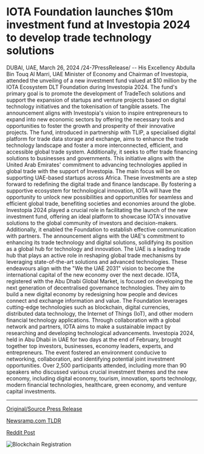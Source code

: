 # IOTA Foundation launches $10m investment fund at Investopia 2024 to develop trade technology solutions

DUBAI, UAE, March 26, 2024 /24-7PressRelease/ -- His Excellency Abdulla Bin Touq Al Marri, UAE Minister of Economy and Chairman of Investopia, attended the unveiling of a new investment fund valued at $10 million by the IOTA Ecosystem DLT Foundation during Investopia 2024. The fund's primary goal is to promote the development of TradeTech solutions and support the expansion of startups and venture projects based on digital technology initiatives and the tokenisation of tangible assets.  The announcement aligns with Investopia's vision to inspire entrepreneurs to expand into new economic sectors by offering the necessary tools and opportunities to foster the growth and prosperity of their innovative projects.  The fund, introduced in partnership with TLIP, a specialised digital platform for trade data storage and exchange, aims to enhance the trade technology landscape and foster a more interconnected, efficient, and accessible global trade system. Additionally, it seeks to offer trade financing solutions to businesses and governments. This initiative aligns with the United Arab Emirates' commitment to advancing technologies applied in global trade with the support of Investopia. The main focus will be on supporting UAE-based startups across Africa.  These investments are a step forward to redefining the digital trade and finance landscape. By fostering a supportive ecosystem for technological innovation, IOTA will have the opportunity to unlock new possibilities and opportunities for seamless and efficient global trade, benefiting societies and economies around the globe.  Investopia 2024 played a crucial role in facilitating the launch of the new investment fund, offering an ideal platform to showcase IOTA's innovative solutions to the global community of investors and decision-makers. Additionally, it enabled the Foundation to establish effective communication with partners.  The announcement aligns with the UAE's commitment to enhancing its trade technology and digital solutions, solidifying its position as a global hub for technology and innovation. The UAE is a leading trade hub that plays an active role in reshaping global trade mechanisms by leveraging state-of-the-art solutions and advanced technologies. These endeavours align with the "We the UAE 2031" vision to become the international capital of the new economy over the next decade.  IOTA, registered with the Abu Dhabi Global Market, is focused on developing the next generation of decentralised governance technologies. They aim to build a new digital economy by redesigning how people and devices connect and exchange information and value. The Foundation leverages cutting-edge technologies such as blockchain, digital currencies, distributed data technology, the Internet of Things (IoT), and other modern financial technology applications. Through collaboration with a global network and partners, IOTA aims to make a sustainable impact by researching and developing technological advancements.  Investopia 2024, held in Abu Dhabi in UAE for two days at the end of February, brought together top investors, businesses, economy leaders, experts, and entrepreneurs. The event fostered an environment conducive to networking, collaboration, and identifying potential joint investment opportunities. Over 2,500 participants attended, including more than 90 speakers who discussed various crucial investment themes and the new economy, including digital economy, tourism, innovation, sports technology, modern financial technologies, healthcare, green economy, and venture capital investments. 

---

[Original/Source Press Release](https://www.24-7pressrelease.com/press-release/509519/iota-foundation-launches-10m-investment-fund-at-investopia-2024-to-develop-trade-technology-solutions)
                    

[Newsramp.com TLDR](None) 



[Reddit Post](https://www.reddit.com/r/Business_NewsRamp/comments/1bo1o7o/uae_minister_attends_unveiling_of_10m_investment/) 



![Blockchain Registration](https://cdn.newsramp.app/24-7PressRelease/qrcode/243/26/waitfFBk.webp)